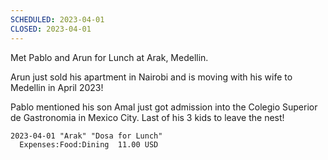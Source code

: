 ```yaml
---
SCHEDULED: 2023-04-01
CLOSED: 2023-04-01
---
```


Met Pablo and Arun for Lunch at Arak, Medellin.

Arun just sold his apartment in Nairobi and is moving with his wife to Medellin in April 2023!

Pablo mentioned his son Amal just got admission into the Colegio Superior de Gastronomia in Mexico City. Last of his 3 kids to leave the nest!


    2023-04-01 "Arak" "Dosa for Lunch"
      Expenses:Food:Dining  11.00 USD

